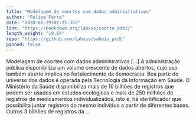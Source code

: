 ```yaml
---
title: "Modelagem de coortes com dados administrativos"
author: "Felipe Ferré"
date: "2020-01-29T02:25:36Z"
link: "https://bookdown.org/labxss/coorte_adm2/"
length_weight: "19.6%"
repo: "https://github.com/labxss/sabeis_pcdt"
pinned: false
---
```


Modelagem de coortes com dados administrativos [...] A administração pública disponibiliza um volume crescente de dados abertos, cujo uso também aberto implica no fortalecimento da democracia. Boa parte do universo dos dados é operada pela Tecnologia da Informação em Saúde. O Ministério da Saúde disponibiliza mais de 10 bilhões de registros que podem ser usados em estudos ecológicos e mais de 250 milhões de registros de medicamentos individualizados, isto é, há identificador que possibilita juntar registros do mesmo indivíduo a partir de diferentes bases. Outros 3 bilhões de registros da ...
